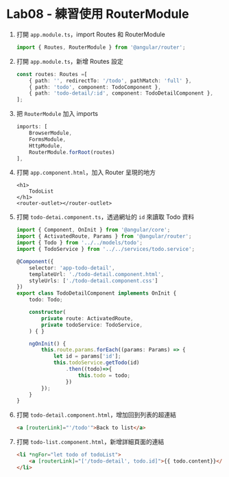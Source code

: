 # Lab08 - 練習使用 RouterModule

1. 打開 `app.module.ts`，import Routes 和 RouterModule

    ``` typescript
    import { Routes, RouterModule } from '@angular/router';
    ```

2. 打開 `app.module.ts`，新增 Routes 設定

    ``` typescript
    const routes: Routes =[
        { path: '', redirectTo: '/todo', pathMatch: 'full' },
        { path: 'todo', component: TodoComponent },
        { path: 'todo-detail/:id', component: TodoDetailComponent },
    ];
    ```

3. 把 `RouterModule` 加入 imports

    ``` typescript
    imports: [
        BrowserModule,
        FormsModule,
        HttpModule,
        RouterModule.forRoot(routes)
    ],
    ```

4. 打開 `app.component.html`，加入 Router 呈現的地方

    ```
    <h1>
        TodoList
    </h1>
    <router-outlet></router-outlet>
    ```

5. 打開 `todo-detai.component.ts`，透過網址的 `id` 來讀取 Todo 資料

    ``` typescript
    import { Component, OnInit } from '@angular/core';
    import { ActivatedRoute, Params } from '@angular/router';
    import { Todo } from '../../models/todo';
    import { TodoService } from '../../services/todo.service';

    @Component({
        selector: 'app-todo-detail',
        templateUrl: './todo-detail.component.html',
        styleUrls: ['./todo-detail.component.css']
    })
    export class TodoDetailComponent implements OnInit {
        todo: Todo;

        constructor(
            private route: ActivatedRoute,
            private todoService: TodoService,
        ) { }

        ngOnInit() {
            this.route.params.forEach((params: Params) => {
                let id = params['id'];
                this.todoService.getTodo(id)
                    .then((todo)=>{          
                        this.todo = todo;
                    })
            });
        }
    }
    ```

6. 打開 `todo-detail.component.html`，增加回到列表的超連結

    ``` html
    <a [routerLink]="'/todo'">Back to list</a>
    ```    

7. 打開 `todo-list.component.html`，新增詳細頁面的連結

    ``` html
    <li *ngFor="let todo of todoList">
        <a [routerLink]="['/todo-detail', todo.id]">{{ todo.content}}</a>
    </li>
    ```
